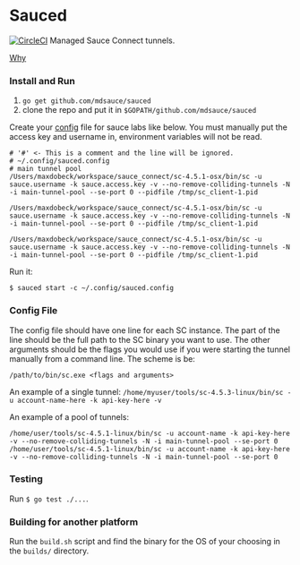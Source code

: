 # Sauced
[![CircleCI](https://circleci.com/gh/mdsauce/sauced/tree/master.svg?style=svg)](https://circleci.com/gh/mdsauce/sauced/tree/master)
Managed Sauce Connect tunnels.

[Why](why.md)

### Install and Run
1. `go get github.com/mdsauce/sauced`
2.  clone the repo and put it in `$GOPATH/github.com/mdsauce/sauced`

Create your [config](https://github.com/mdsauce/sauced#config-file) file for sauce labs like below.  You must manually put the access key and username in, environment variables will not be read.

```
# '#' <- This is a comment and the line will be ignored.
# ~/.config/sauced.config
# main tunnel pool
/Users/maxdobeck/workspace/sauce_connect/sc-4.5.1-osx/bin/sc -u sauce.username -k sauce.access.key -v --no-remove-colliding-tunnels -N -i main-tunnel-pool --se-port 0 --pidfile /tmp/sc_client-1.pid 

/Users/maxdobeck/workspace/sauce_connect/sc-4.5.1-osx/bin/sc -u sauce.username -k sauce.access.key -v --no-remove-colliding-tunnels -N -i main-tunnel-pool --se-port 0 --pidfile /tmp/sc_client-1.pid 

/Users/maxdobeck/workspace/sauce_connect/sc-4.5.1-osx/bin/sc -u sauce.username -k sauce.access.key -v --no-remove-colliding-tunnels -N -i main-tunnel-pool --se-port 0 --pidfile /tmp/sc_client-1.pid 
```

Run it: 

`$ sauced start -c ~/.config/sauced.config`

### Config File
The config file should have one line for each SC instance.  The part of the line should be the full path to the SC binary you want to use.  The other arguments should be the flags you would use if you were starting the tunnel manually from a command line.  The scheme is be:

```
/path/to/bin/sc.exe <flags and arguments>
```

An example of a single tunnel:
`/home/myuser/tools/sc-4.5.3-linux/bin/sc -u account-name-here -k api-key-here -v`


An example of a pool of tunnels:

```
/home/user/tools/sc-4.5.1-linux/bin/sc -u account-name -k api-key-here -v --no-remove-colliding-tunnels -N -i main-tunnel-pool --se-port 0 
/home/user/tools/sc-4.5.1-linux/bin/sc -u account-name -k api-key-here -v --no-remove-colliding-tunnels -N -i main-tunnel-pool --se-port 0 
```

### Testing
Run `$ go test ./...`.

### Building for another platform
Run the `build.sh` script and find the binary for the OS of your choosing in the `builds/` directory. 
